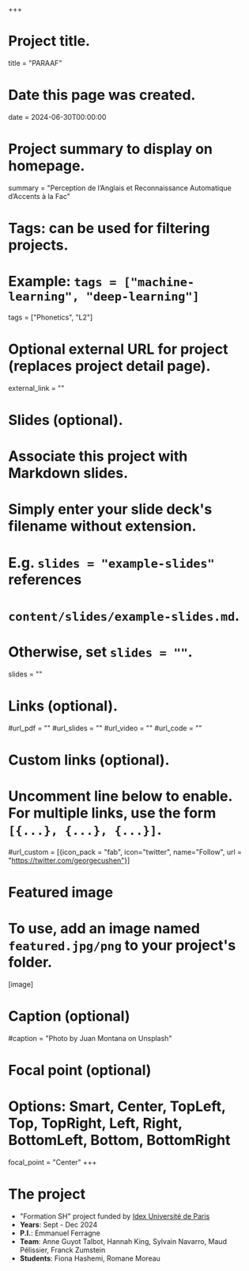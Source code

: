 +++
# Project title.
title = "PARAAF"

# Date this page was created.
date = 2024-06-30T00:00:00

# Project summary to display on homepage.
summary = "Perception de l’Anglais et Reconnaissance Automatique d’Accents à la Fac"

# Tags: can be used for filtering projects.
# Example: `tags = ["machine-learning", "deep-learning"]`
tags = ["Phonetics", "L2"]

# Optional external URL for project (replaces project detail page).
external_link = ""

# Slides (optional).
#   Associate this project with Markdown slides.
#   Simply enter your slide deck's filename without extension.
#   E.g. `slides = "example-slides"` references 
#   `content/slides/example-slides.md`.
#   Otherwise, set `slides = ""`.
slides = ""

# Links (optional).
#url_pdf = ""
#url_slides = ""
#url_video = ""
#url_code = ""

# Custom links (optional).
#   Uncomment line below to enable. For multiple links, use the form `[{...}, {...}, {...}]`.
#url_custom = [{icon_pack = "fab", icon="twitter", name="Follow", url = "https://twitter.com/georgecushen"}]

# Featured image
# To use, add an image named `featured.jpg/png` to your project's folder. 
[image]
  # Caption (optional)
  #caption = "Photo by Juan Montana on Unsplash"
  
  # Focal point (optional)
  # Options: Smart, Center, TopLeft, Top, TopRight, Left, Right, BottomLeft, Bottom, BottomRight
  focal_point = "Center"
+++

# The project
- "Formation SH" project funded by [Idex Université de Paris](https://u-paris.fr/idex-universite-paris/)
- **Years**: Sept - Dec 2024
- **P.I.**: Emmanuel Ferragne
- **Team**: Anne Guyot Talbot, Hannah King, Sylvain Navarro, Maud Pélissier, Franck Zumstein
- **Students**: Fiona Hashemi, Romane Moreau

